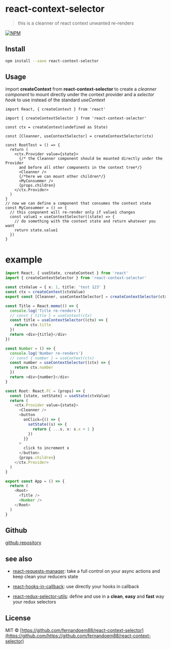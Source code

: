 # react-context-selector

> this is a cleanner of react context unwanted re-renders

[![NPM](https://img.shields.io/npm/v/react-context-selector.svg)](https://www.npmjs.com/package/react-context-selector)

## Install

```bash
npm install --save react-context-selector
```

## Usage

import **createContext** from **react-context-selector** to create a _cleanner component_ to mount directly under the context provider and a _selector hook_ to use instead of the standard _useContext_

```tsx
import React, { createContext } from 'react'

import { createContextSelector } from 'react-context-selector'

const ctx = createContext(undefined as State)

const [Cleanner, useContextSelector] = createContextSelector(ctx)

const RootTest = () => {
  return (
    <ctx.Provider value={state}>
      {/* the Cleanner component should be mounted directly under the Provider
      and before all other components in the context tree*/}
      <Cleanner />
      {/*here we can mount other children*/}
      <MyConsummer />
      {props.children}
    </ctx.Provider>
  )
}
// now we can define a component that consumes the context state
const MyConsummer = () => {
  // this conponent will re-render only if value1 changes
  const value1 = useContextSelector((state) => {
    // do something with the context state and return whatever you want
    return state.value1
  })
}
```

# example

```ts
import React, { useState, createContext } from 'react'
import { createContextSelector } from 'react-context-selector'

const ctxValue = { x: 1, title: 'test 123' }
const ctx = createContext(ctxValue)
export const [Cleanner, useContextSelector] = createContextSelector(ctx)

const Title = React.memo(() => {
  console.log('Title re-renders')
  // const { title } = useContext(ctx)
  const title = useContextSelector((ctx) => {
    return ctx.title
  })
  return <div>{title}</div>
})

const Number = () => {
  console.log('Number re-renders')
  // const { number } = useContext(ctx)
  const number = useContextSelector((ctx) => {
    return ctx.number
  })
  return <div>{number}</div>
}

const Root: React.FC = (props) => {
  const [state, setState] = useState(ctxValue)
  return (
    <ctx.Provider value={state}>
      <Cleanner />
      <button
        onClick={() => {
          setState((s) => {
            return { ...s, x: s.x + 1 }
          })
        }}
      >
        click to increment x
      </button>
      {props.children}
    </ctx.Provider>
  )
}

export const App = () => {
  return (
    <Root>
      <Title />
      <Number />
    </Root>
  )
}
```

## Github

[github repository](https://github.com/fernandoem88/react-context-selector)

## see also

- [react-requests-manager](https://www.npmjs.com/package/react-requests-manager): take a full control on your async actions and keep clean your reducers state

- [react-hooks-in-callback](https://www.npmjs.com/package/react-hooks-in-callback): use directly your hooks in callback

- [react-redux-selector-utils](https://www.npmjs.com/package/react-redux-selector-utils): define and use in a **clean**, **easy** and **fast** way your redux selectors

## License

MIT © [https://github.com/fernandoem88/react-context-selector](https://github.com/https://github.com/fernandoem88/react-context-selector)
